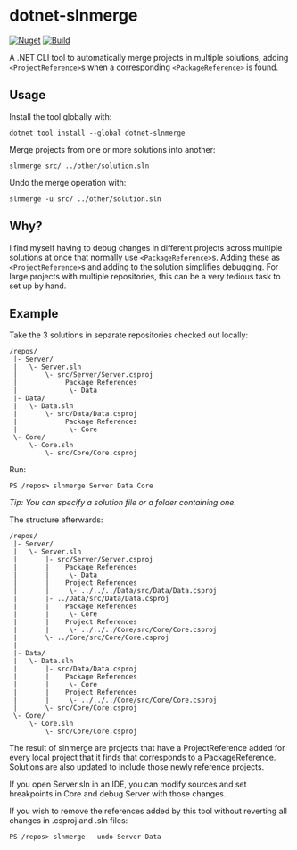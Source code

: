 # dotnet-slnmerge
[![Nuget](https://img.shields.io/nuget/v/dotnet-slnmerge)](https://www.nuget.org/packages/dotnet-slnmerge/) [![Build](https://img.shields.io/gitlab/pipeline/dotnet-slnmerge/dotnet-slnmerge/master)](https://gitlab.com/dotnet-slnmerge/dotnet-slnmerge/-/pipelines?scope=branches&page=1)

A .NET CLI tool to automatically merge projects in multiple solutions, adding `<ProjectReference>`s when a corresponding `<PackageReference>` is found.

## Usage
Install the tool globally with:
```
dotnet tool install --global dotnet-slnmerge
```
Merge projects from one or more solutions into another:
```
slnmerge src/ ../other/solution.sln
```
Undo the merge operation with:
```
slnmerge -u src/ ../other/solution.sln
```

## Why?
I find myself having to debug changes in different projects across multiple solutions at once that normally use `<PackageReference>`s.  Adding these as `<ProjectReference>`s and adding to the solution simplifies debugging.  For large projects with multiple repositories, this can be a very tedious task to set up by hand.

## Example
Take the 3 solutions in separate repositories checked out locally:
```
/repos/
 |- Server/
 |   \- Server.sln
 |       \- src/Server/Server.csproj
 |            Package References
 |             \- Data
 |- Data/
 |   \- Data.sln
 |       \- src/Data/Data.csproj
 |            Package References
 |             \- Core
 \- Core/
     \- Core.sln
         \- src/Core/Core.csproj
```

Run:
```
PS /repos> slnmerge Server Data Core
```
_Tip: You can specify a solution file or a folder containing one._

The structure afterwards:
```
/repos/
 |- Server/
 |   \- Server.sln
 |       |- src/Server/Server.csproj
 |       |    Package References
 |       |     \- Data
 |       |    Project References
 |       |     \- ../../../Data/src/Data/Data.csproj
 |       |- ../Data/src/Data/Data.csproj
 |       |    Package References
 |       |     \- Core
 |       |    Project References
 |       |     \- ../../../Core/src/Core/Core.csproj
 |       \- ../Core/src/Core/Core.csproj
 |
 |- Data/
 |   \- Data.sln
 |       |- src/Data/Data.csproj
 |       |    Package References
 |       |     \- Core
 |       |    Project References
 |       |     \- ../../../Core/src/Core/Core.csproj
 |       \- src/Core/Core.csproj
 \- Core/
     \- Core.sln
         \- src/Core/Core.csproj
```

The result of slnmerge are projects that have a ProjectReference added for every local project that it finds that corresponds to a PackageReference.  Solutions are also updated to include those newly reference projects.

If you open Server.sln in an IDE, you can modify sources and set breakpoints in Core and debug Server with those changes.

If you wish to remove the references added by this tool without reverting all changes in .csproj and .sln files:
```
PS /repos> slnmerge --undo Server Data
```